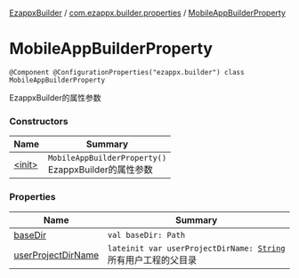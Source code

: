 [EzappxBuilder](../../index.md) / [com.ezappx.builder.properties](../index.md) / [MobileAppBuilderProperty](./index.md)

# MobileAppBuilderProperty

`@Component @ConfigurationProperties("ezappx.builder") class MobileAppBuilderProperty`

EzappxBuilder的属性参数

### Constructors

| Name | Summary |
|---|---|
| [&lt;init&gt;](-init-.md) | `MobileAppBuilderProperty()`<br>EzappxBuilder的属性参数 |

### Properties

| Name | Summary |
|---|---|
| [baseDir](base-dir.md) | `val baseDir: Path` |
| [userProjectDirName](user-project-dir-name.md) | `lateinit var userProjectDirName: `[`String`](https://kotlinlang.org/api/latest/jvm/stdlib/kotlin/-string/index.html)<br>所有用户工程的父目录 |
